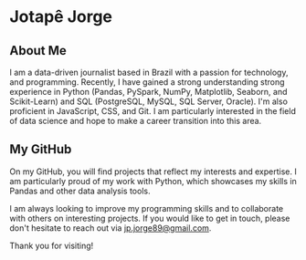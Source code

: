# Jotapê Jorge
## About Me
I am a data-driven journalist based in Brazil with a passion for technology, and programming. Recently, I have gained a strong understanding strong experience in Python (Pandas, PySpark, NumPy, Matplotlib, Seaborn, and Scikit-Learn) and SQL (PostgreSQL, MySQL, SQL Server, Oracle). I'm also proficient in JavaScript, CSS, and Git. I am particularly interested in the field of data science and hope to make a career transition into this area.

## My GitHub
On my GitHub, you will find projects that reflect my interests and expertise. I am particularly proud of my work with Python, which showcases my skills in Pandas and other data analysis  tools.

I am always looking to improve my programming skills and to collaborate with others on interesting projects. If you would like to get in touch, please don't hesitate to reach out via jp.jorge89@gmail.com.

Thank you for visiting!


